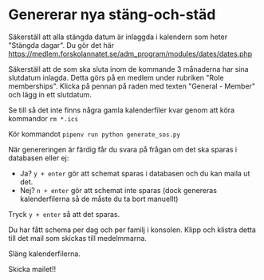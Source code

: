# Genererar nya stäng-och-städ

Säkerställ att alla stängda datum är inlaggda i kalendern som heter "Stängda dagar". Du gör det här https://medlem.forskolannatet.se/adm_program/modules/dates/dates.php

Säkerställ att de som ska sluta inom de kommande 3 månaderna har sina slutdatum inlagda.
Detta görs på en medlem under rubriken "Role memberships". Klicka på pennan på raden med texten "General - Member" och lägg in ett slutdatum.

Se till så det inte finns några gamla kalenderfiler kvar genom att köra kommandor `rm *.ics`

Kör kommandot `pipenv run python generate_sos.py`

När genereringen är färdig får du svara på frågan om det ska sparas i databasen eller ej:

- Ja? `y + enter` gör att schemat sparas i databasen och du kan maila ut det.
- Nej? `n + enter` gör att schemat inte sparas (dock genereras kalenderfilerna så de måste du ta bort manuellt)

Tryck `y + enter` så att det sparas.

Du har fått schema per dag och per familj i konsolen. Klipp och klistra detta till det mail som skickas till medelmmarna.

Släng kalenderfilerna.

Skicka mailet!!
